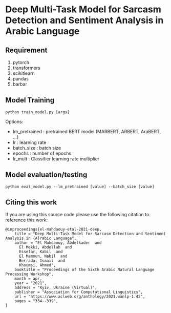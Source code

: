 # Deep Multi-Task Model for Sarcasm Detection and Sentiment Analysis in Arabic Language

## Requirement
1. pytorch
2. transformers
3. scikitlearn
4. pandas
5. barbar

## Model Training 

```
python train_model.py [args]
```
Options:
- lm_pretrained : pretrained BERT model (MARBERT, ARBERT, AraBERT, ...)
- lr : learning rate
- batch_size : batch size
- epochs : number of epochs
- lr_mult : Classifier learning rate multiplier

## Model evaluation/testing
```
python eval_model.py --lm_pretrained [value] --batch_size [value]
```


Citing this work
---------------------

If you are using this source code please use the following citation to reference this work:

```
@inproceedings{el-mahdaouy-etal-2021-deep,
    title = "Deep Multi-Task Model for Sarcasm Detection and Sentiment Analysis in {A}rabic Language",
    author = "El Mahdaouy, Abdelkader  and
      El Mekki, Abdellah  and
      Essefar, Kabil  and
      El Mamoun, Nabil  and
      Berrada, Ismail  and
      Khoumsi, Ahmed",
    booktitle = "Proceedings of the Sixth Arabic Natural Language Processing Workshop",
    month = apr,
    year = "2021",
    address = "Kyiv, Ukraine (Virtual)",
    publisher = "Association for Computational Linguistics",
    url = "https://www.aclweb.org/anthology/2021.wanlp-1.42",
    pages = "334--339",
}	
```